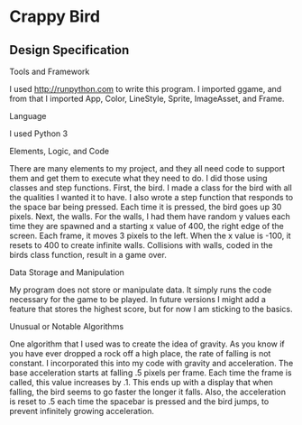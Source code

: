 # Crappy Bird

## Design Specification

Tools and Framework

I used http://runpython.com to write this program. I imported ggame, and from that I imported App, Color, LineStyle, Sprite, ImageAsset, and Frame.

Language

I used Python 3

Elements, Logic, and Code

There are many elements to my project, and they all need code to support them and get them to execute what they need to do. I did those using classes and step functions. First, the bird. I made a class for the bird with all the qualities I wanted it to have. I also wrote a step function that responds to the space bar being pressed. Each time it is pressed, the bird goes up 30 pixels. Next, the walls. For the walls, I had them have random y values each time they are spawned and a starting x value of 400, the right edge of the screen. Each frame, it moves 3 pixels to the left. When the x value is -100, it resets to 400 to create infinite walls. Collisions with walls, coded in the birds class function, result in a game over.

Data Storage and Manipulation

My program does not store or manipulate data. It simply runs the code necessary for the game to be played. In future versions I might add a feature that stores the highest score, but for now I am sticking to the basics.

Unusual or Notable Algorithms

One algorithm that I used was to create the idea of gravity. As you know if you have ever dropped a rock off a high place, the rate of falling is not constant. I incorporated this into my code with gravity and acceleration. The base acceleration starts at falling .5 pixels per frame. Each time the frame is called, this value increases by .1. This ends up with a display that when falling, the bird seems to go faster the longer it falls. Also, the acceleration is reset to .5 each time the spacebar is pressed and the bird jumps, to prevent infinitely growing acceleration.

